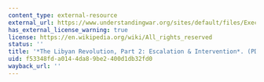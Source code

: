 ```yaml
---
content_type: external-resource
external_url: https://www.understandingwar.org/sites/default/files/ExecSum_Libya_Part2.pdf
has_external_license_warning: true
license: https://en.wikipedia.org/wiki/All_rights_reserved
status: ''
title: '*The Libyan Revolution, Part 2: Escalation & Intervention*. (PDF)'
uid: f53348fd-a014-4da8-9be2-400d1db32fd0
wayback_url: ''
---
```

